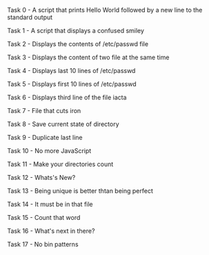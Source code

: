 Task 0 - A script that prints Hello World followed by a new line to the standard output

Task 1 - A script that displays a confused smiley

Task 2 - Displays the contents of /etc/passwd file

Task 3 - Displays the content of two file at the same time

Task 4 - Displays last 10 lines of /etc/passwd

Task 5 - Displays first 10 lines of /etc/passwd

Task 6 - Displays third line of the file iacta

Task 7 - File that cuts iron

Task 8 - Save current state of directory

Task 9 - Duplicate last line

Task 10 - No more JavaScript

Task 11 - Make your directories count

Task 12 - Whats's New?

Task 13 - Being unique is better thtan being perfect

Task 14 - It must be in that file

Task 15 - Count that word

Task 16 - What's next in there?

Task 17 - No bin patterns



